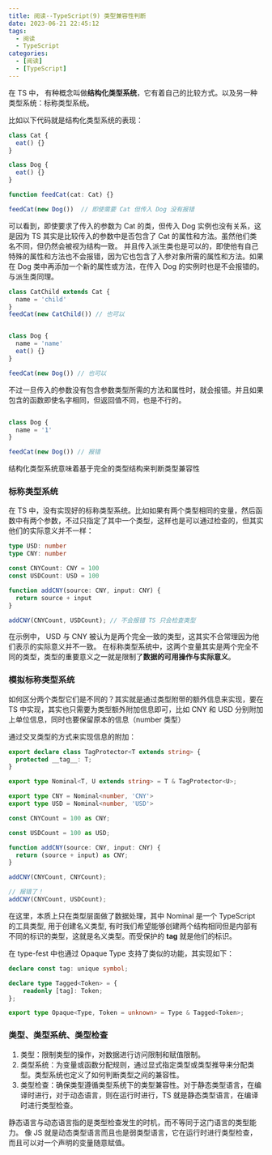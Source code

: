 ```yaml
---
title: 阅读--TypeScript(9) 类型兼容性判断
date: 2023-06-21 22:45:12
tags:
  - 阅读
  - TypeScript
categories:
  - [阅读]
  - [TypeScript]
---
```


在 TS 中， 有种概念叫做**结构化类型系统**，它有着自己的比较方式。以及另一种类型系统：标称类型系统。

比如以下代码就是结构化类型系统的表现：
```ts
class Cat {
  eat() {}
}

class Dog {
  eat() {}
}

function feedCat(cat: Cat) {}

feedCat(new Dog())  // 即使需要 Cat 但传入 Dog 没有报错
```
可以看到，即使要求了传入的参数为 Cat 的类，但传入 Dog 实例也没有关系，这是因为 TS 其实是比较传入的参数中是否包含了 Cat 的属性和方法。虽然他们类名不同，但仍然会被视为结构一致。
并且传入派生类也是可以的，即使他有自己特殊的属性和方法也不会报错，因为它也包含了入参对象所需的属性和方法。如果在 Dog 类中再添加一个新的属性或方法，在传入 Dog 的实例时也是不会报错的。与派生类同理。
```ts
class CatChild extends Cat {
  name = 'child'
}
feedCat(new CatChild()) // 也可以


class Dog {
  name = 'name'
  eat() {}
}

feedCat(new Dog()) // 也可以

```

不过一旦传入的参数没有包含参数类型所需的方法和属性时，就会报错。并且如果包含的函数即使名字相同，但返回值不同，也是不行的。
```ts

class Dog {
  name = '1'
}

feedCat(new Dog()) // 报错

```

结构化类型系统意味着基于完全的类型结构来判断类型兼容性


### 标称类型系统
在 TS 中，没有实现好的标称类型系统。比如如果有两个类型相同的变量，然后函数中有两个参数，不过只指定了其中一个类型，这样也是可以通过检查的，但其实他们的实际意义并不一样：
```ts
type USD: number
type CNY: number

const CNYCount: CNY = 100
const USDCount: USD = 100

function addCNY(source: CNY, input: CNY) {
  return source + input
}

addCNY(CNYCount, USDCount); // 不会报错 TS 只会检查类型
```

在示例中， USD 与 CNY 被认为是两个完全一致的类型，这其实不合常理因为他们表示的实际意义并不一致。
在标称类型系统中，这两个变量其实是两个完全不同的类型，类型的重要意义之一就是限制了**数据的可用操作与实际意义**。

### 模拟标称类型系统
如何区分两个类型它们是不同的？其实就是通过类型附带的额外信息来实现，要在 TS 中实现，其实也只需要为类型额外附加信息即可，比如 CNY 和 USD 分别附加上单位信息，同时也要保留原本的信息（number 类型）

通过交叉类型的方式来实现信息的附加：
```ts
export declare class TagProtector<T extends string> {
  protected __tag__: T;
}

export type Nominal<T, U extends string> = T & TagProtector<U>;

export type CNY = Nominal<number, 'CNY'>
export type USD = Nominal<number, 'USD'>

const CNYCount = 100 as CNY;

const USDCount = 100 as USD;

function addCNY(source: CNY, input: CNY) {
  return (source + input) as CNY;
}

addCNY(CNYCount, CNYCount);

// 报错了！
addCNY(CNYCount, USDCount);

```
在这里，本质上只在类型层面做了数据处理，其中 Nominal  是一个 TypeScript 的工具类型, 用于创建名义类型, 有时我们希望能够创建两个结构相同但是内部有不同的标识的类型，这就是名义类型。而受保护的 __tag__ 就是他们的标识。

在 type-fest 中也通过 Opaque Type 支持了类似的功能，其实现如下：
```ts
declare const tag: unique symbol;

declare type Tagged<Token> = {
    readonly [tag]: Token;
};

export type Opaque<Type, Token = unknown> = Type & Tagged<Token>;
```

### 类型、类型系统、类型检查
1. 类型：限制类型的操作，对数据进行访问限制和赋值限制。
2. 类型系统：为变量或函数分配规则，通过显式指定类型或类型推导来分配类型。类型系统也定义了如何判断类型之间的兼容性。
3. 类型检查：确保类型遵循类型系统下的类型兼容性。对于静态类型语言，在编译时进行，对于动态语言，则在运行时进行，TS 就是静态类型语言，在编译时进行类型检查。

静态语言与动态语言指的是类型检查发生的时机，而不等同于这门语言的类型能力。
像 JS 就是动态类型语言而且也是弱类型语言，它在运行时进行类型检查，而且可以对一个声明的变量随意赋值。